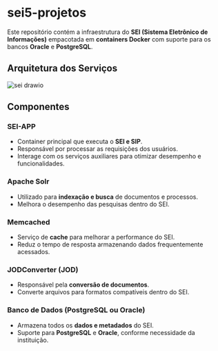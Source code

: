 # sei5-projetos

Este repositório contém a infraestrutura do **SEI (Sistema Eletrônico de Informações)** empacotada em **containers Docker** com suporte para os bancos **Oracle** e **PostgreSQL**.

## Arquitetura dos Serviços

![sei drawio](https://github.com/user-attachments/assets/9c599dd9-eb11-4559-8960-95565023a99e)


## Componentes

### SEI-APP
- Container principal que executa o **SEI e SIP**.
- Responsável por processar as requisições dos usuários.
- Interage com os serviços auxiliares para otimizar desempenho e funcionalidades.

### Apache Solr
- Utilizado para **indexação e busca** de documentos e processos.
- Melhora o desempenho das pesquisas dentro do SEI.

### Memcached
- Serviço de **cache** para melhorar a performance do SEI.
- Reduz o tempo de resposta armazenando dados frequentemente acessados.

### JODConverter (JOD)
- Responsável pela **conversão de documentos**.
- Converte arquivos para formatos compatíveis dentro do SEI.

### Banco de Dados (PostgreSQL ou Oracle)
- Armazena todos os **dados e metadados** do SEI.
- Suporte para **PostgreSQL** e **Oracle**, conforme necessidade da instituição.
